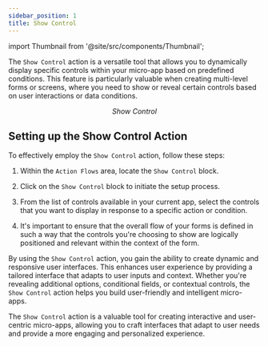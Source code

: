 ```yaml
---
sidebar_position: 1
title: Show Control
---
```


import Thumbnail from '@site/src/components/Thumbnail';

The `Show Control` action is a versatile tool that allows you to dynamically display specific controls within your micro-app based on predefined conditions. This feature is particularly valuable when creating multi-level forms or screens, where you need to show or reveal certain controls based on user interactions or data conditions.

<figure>
<Thumbnail src="/img/reference/actionflow-blocks/show-control/showcontrol.png" alt="Show Control" />
<figcaption align='center'><i>Show Control</i></figcaption>
</figure>

## Setting up the Show Control Action

To effectively employ the `Show Control` action, follow these steps:

1. Within the `Action Flows` area, locate the `Show Control` block.

2. Click on the `Show Control` block to initiate the setup process.

3. From the list of controls available in your current app, select the controls that you want to display in response to a specific action or condition.

4. It's important to ensure that the overall flow of your forms is defined in such a way that the controls you're choosing to show are logically positioned and relevant within the context of the form.

<figure>
<Thumbnail src="/img/reference/actionflow-blocks/show-control/feild.png" alt="feild" />
</figure>

By using the `Show Control` action, you gain the ability to create dynamic and responsive user interfaces. This enhances user experience by providing a tailored interface that adapts to user inputs and context. Whether you're revealing additional options, conditional fields, or contextual controls, the `Show Control` action helps you build user-friendly and intelligent micro-apps.

The `Show Control` action is a valuable tool for creating interactive and user-centric micro-apps, allowing you to craft interfaces that adapt to user needs and provide a more engaging and personalized experience.
